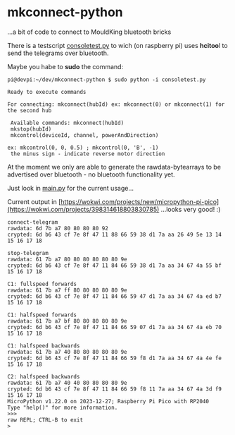 # mkconnect-python
...a bit of code to connect to MouldKing bluetooth bricks

There is a testscript [consoletest.py](https://github.com/J0EK3R/mkconnect-python/blob/main/consoletest.py) to wich (on raspberry pi) uses **hcitoo**l to send the telegrams over bluetooth.

Maybe you habe to **sudo** the command:
```
pi@devpi:~/dev/mkconnect-python $ sudo python -i consoletest.py 

Ready to execute commands

For connecting: mkconnect(hubId) ex: mkconnect(0) or mkconnect(1) for the second hub

 Available commands: mkconnect(hubId)
 mkstop(hubId)
 mkcontrol(deviceId, channel, powerAndDirection)

ex: mkcontrol(0, 0, 0.5) ; mkcontrol(0, 'B', -1)
 the minus sign - indicate reverse motor direction
```

At the moment we only are able to generate the rawdata-bytearrays to be advertised over bluetooth - no bluetooth functionality yet.

Just look in [main.py](https://github.com/J0EK3R/mkconnect-python/blob/main/main.py) for the current usage...

Current output in [https://wokwi.com/projects/new/micropython-pi-pico](https://wokwi.com/projects/398314618803830785)
...looks very good! :)
```
connect-telegram
rawdata: 6d 7b a7 80 80 80 80 92
crypted: 6d b6 43 cf 7e 8f 47 11 88 66 59 38 d1 7a aa 26 49 5e 13 14 15 16 17 18

stop-telegram
rawdata: 61 7b a7 80 80 80 80 80 80 9e
crypted: 6d b6 43 cf 7e 8f 47 11 84 66 59 38 d1 7a aa 34 67 4a 55 bf 15 16 17 18

C1: fullspeed forwards
rawdata: 61 7b a7 ff 80 80 80 80 80 9e
crypted: 6d b6 43 cf 7e 8f 47 11 84 66 59 47 d1 7a aa 34 67 4a ed b7 15 16 17 18

C1: halfspeed forwards
rawdata: 61 7b a7 bf 80 80 80 80 80 9e
crypted: 6d b6 43 cf 7e 8f 47 11 84 66 59 07 d1 7a aa 34 67 4a eb 70 15 16 17 18

C1: halfspeed backwards
rawdata: 61 7b a7 40 80 80 80 80 80 9e
crypted: 6d b6 43 cf 7e 8f 47 11 84 66 59 f8 d1 7a aa 34 67 4a 4e fe 15 16 17 18

C2: halfspeed backwards
rawdata: 61 7b a7 40 40 80 80 80 80 9e
crypted: 6d b6 43 cf 7e 8f 47 11 84 66 59 f8 11 7a aa 34 67 4a 3d f9 15 16 17 18
MicroPython v1.22.0 on 2023-12-27; Raspberry Pi Pico with RP2040
Type "help()" for more information.
>>> 
raw REPL; CTRL-B to exit
>
```
